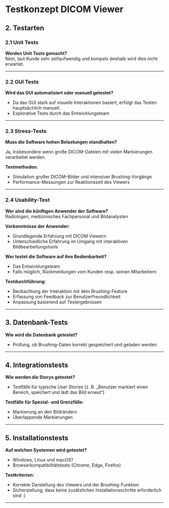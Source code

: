 # Testkonzept DICOM Viewer

## 2. Testarten

### 2.1 Unit Tests
**Werden Unit Tests gemacht?**  
Nein, laut Kunde sehr zeifaufwendig und kompelx deshalb wird dies nicht erwartet.

---

### 2.2 GUI Tests
**Wird das GUI automatisiert oder manuell getestet?**  
- Da das GUI stark auf visuelle Interaktionen basiert, erfolgt das Testen hauptsächlich manuell.
- Explorative Tests durch das Entwicklungsteam

---

### 2.3 Stress-Tests
**Muss die Software hohen Belastungen standhalten?**  

Ja, insbesondere wenn große DICOM-Dateien mit vielen Markierungen verarbeitet werden.

**Testmethoden:**  
- Simulation großer DICOM-Bilder und intensiver Brushing-Vorgänge
- Performance-Messungen zur Reaktionszeit des Viewers

---

### 2.4 Usability-Test
**Wer sind die künftigen Anwender der Software?**  
Radiologen, medizinisches Fachpersonal und Bildanalysten

**Vorkenntnisse der Anwender:**  
- Grundlegende Erfahrung mit DICOM Viewern
- Unterschiedliche Erfahrung im Umgang mit interaktiven Bildbearbeitungstools

**Wer testet die Software auf ihre Bedienbarkeit?**  
- Das Entwicklungsteam
- Falls möglich, Rückmeldungen vom Kunden resp. seinen Mitarbeitern

**Testdurchführung:**  
- Beobachtung der Interaktion mit dem Brushing-Feature
- Erfassung von Feedback zur Benutzerfreundlichkeit
- Anpassung basierend auf Testergebnissen

---

## 3. Datenbank-Tests
**Wie wird die Datenbank getestet?**  
- Prüfung, ob Brushing-Daten korrekt gespeichert und geladen werden

---

## 4. Integrationstests
**Wie werden die Storys getestet?**  
- Testfälle für typische User Stories (z. B. „Benutzer markiert einen Bereich, speichert und lädt das Bild erneut“)


**Testfälle für Spezial- und Grenzfälle:**  
- Markierung an den Bildrändern
- Überlappende Markierungen

---

## 5. Installationstests
**Auf welchen Systemen wird getestet?**  
- Windows, Linux und macOS?
- Browserkompatibilitätstests (Chrome, Edge, Firefox)

**Testkriterien:**  
- Korrekte Darstellung des Viewers und der Brushing-Funktion
- Sicherstellung, dass keine zusätzlichen Installationsschritte erforderlich sind :)

---

